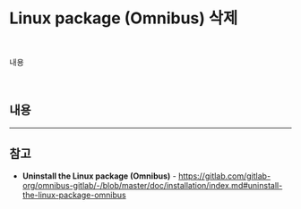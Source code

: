 # Linux package (Omnibus) 삭제

<br>

내용

<br>

## 내용

<hr>

## 참고
- **Uninstall the Linux package (Omnibus)** - https://gitlab.com/gitlab-org/omnibus-gitlab/-/blob/master/doc/installation/index.md#uninstall-the-linux-package-omnibus

